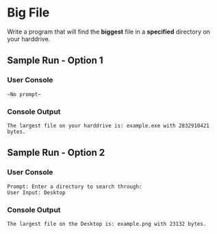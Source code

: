 # Big File
Write a program that will find the **biggest** file in a **specified** directory on your harddrive.

## Sample Run - Option 1
### User Console
```
~No prompt~
```
### Console Output
```
The largest file on your harddrive is: example.exe with 2832910421 bytes.
```

## Sample Run - Option 2
### User Console
```
Prompt: Enter a directory to search through:
User Input: Desktop
```
### Console Output
```
The largest file on the Desktop is: example.png with 23132 bytes.
```

